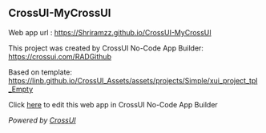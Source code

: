 ## CrossUI-MyCrossUI
Web app url : https://Shriramzz.github.io/CrossUI-MyCrossUI

This project was created by CrossUI No-Code App Builder: https://crossui.com/RADGithub

Based on template: https://linb.github.io/CrossUI_Assets/assets/projects/Simple/xui_project_tpl_Empty

Click [here](https://crossui.com/RADGithub/#!from=github&owner=Shriramzz&repo=CrossUI-MyCrossUI) to edit this web app in CrossUI No-Code App Builder

<i>Powered by [CrossUI](https://crossui.com)</i>
